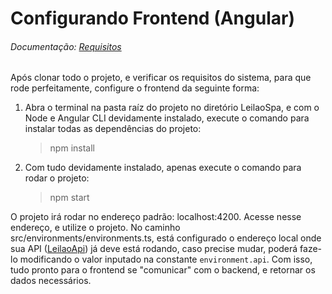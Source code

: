 # Configurando Frontend (Angular)

###### Documentação: [Requisitos](https://angular.io/guide/setup-local#prerequisites)

Após clonar todo o projeto, e verificar os requisitos do sistema, para que rode perfeitamente, configure o frontend da seguinte forma:

1. Abra o terminal na pasta raíz do projeto no diretório LeilaoSpa, e com o Node e Angular CLI devidamente instalado, execute o comando para instalar todas as dependências do projeto: 
    > npm install
    
2. Com tudo devidamente instalado, apenas execute o comando para rodar o projeto:
    > npm start
    
O projeto irá rodar no endereço padrão: localhost:4200. Acesse nesse endereço, e utilize o projeto. No caminho src/environments/environments.ts, está configurado o endereço local onde sua API ([LeilaoApi](https://github.com/bpereiraalmeida7/auction-mvp/blob/master/LeilaoApi/README.md)) já deve está rodando, caso precise mudar, poderá faze-lo modificando o valor inputado na constante `environment.api`. Com isso, tudo pronto para o frontend se "comunicar" com o backend, e retornar os dados necessários.
